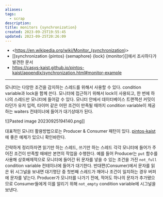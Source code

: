 ```yaml
---
aliases: 
tags:
  - scrap
description: 
title: monitors {synchronization}
created: 2023-09-25T19:55:45
updated: 2023-09-25T20:26:09
---
```

- <<https://en.wikipedia.org/wiki/Monitor_(synchronization>)>  
- [[synchronization {pintos} {semaphore} {lock} {monitor}]]에서 조사하다가 발견한 문서
- <https://casys-kaist.github.io/pintos-kaist/appendix/synchronization.html#monitor-example>
___
모니터는 다양한 조건을 감지하는 스레드를 위해서 사용할 수 있다. condition variable과 lock을 함께 쓴다. 모니터에 접근하기 위해서 lock이 사용되고, 한 번에 하나의 스레드만 모니터에 들어갈 수 있다. 모니터 안에서 데이터베이스 트랜잭션 커밋이라던가 유저 입력, 타이머 같은 어떤 조건이 만족될 때까지 condition variable이 제공하는 waiters 컨테이너에 들어가 대기상태가 된다.

![[Pasted image 20230925194140.png]]

대표적인 모니터 활용방법으로는 Producer & Consumer 패턴이 있다. [pintos-kaist](https://casys-kaist.github.io/pintos-kaist/appendix/synchronization.html#monitor-example)에 좋은 예제가 있으니 확인바란다.

간략하게 정리하자면 읽기만 하는 스레드, 쓰기만 하는 스레드 각각 모니터에 들어가 주어진 조건이 만족할 때에만 본연의 작업을 수행한다. 예를 들어 Producer는 `put` 함수를 사용해 상호배제적으로 모니터에 들어간 뒤 문자를 넣을 수 있는 조건을 가진 `not_full` condition variable 컨테이너에 들어가 대기한다. 반대편(Consumer)에서 문자를 읽은 뒤 시그널을 보내면 대기명단 중 첫번째 스레드가 깨어나 조건이 일치하는 경우 버퍼에 문자를 넣는다. Producer가 모니터를 나가기 전에, 적어도 하나의 문자가 추가됐으므로 Consumer들에게 이를 알리기 위해 `not_empty` condition variable에 시그널을 보낸다. 
